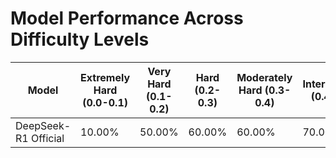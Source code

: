 # Model Performance Across Difficulty Levels

| Model | Extremely Hard (0.0-0.1) | Very Hard (0.1-0.2) | Hard (0.2-0.3) | Moderately Hard (0.3-0.4) | Intermediate (0.4-0.5) | Medium (0.5-0.6) | Moderately Easy (0.6-0.7) | Easy (0.7-0.8) | Very Easy (0.8-0.9) | Extremely Easy (0.9-1.0) | Average |
|-------|-------|-------|-------|-------|-------|-------|-------|-------|-------|-------|-------|
| DeepSeek-R1 Official | 10.00% | 50.00% | 60.00% | 60.00% | 70.00% | 80.00% | 90.00% | 90.00% | 100.00% | 100.00% | 71.00% |
